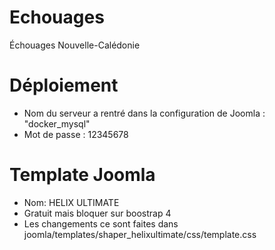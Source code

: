 # Echouages
Échouages Nouvelle-Calédonie

# Déploiement
- Nom du serveur a rentré dans la configuration de Joomla : "docker_mysql"
- Mot de passe : 12345678

# Template Joomla
- Nom: HELIX ULTIMATE
- Gratuit mais bloquer sur boostrap 4
- Les changements ce sont faites dans joomla/templates/shaper_helixultimate/css/template.css